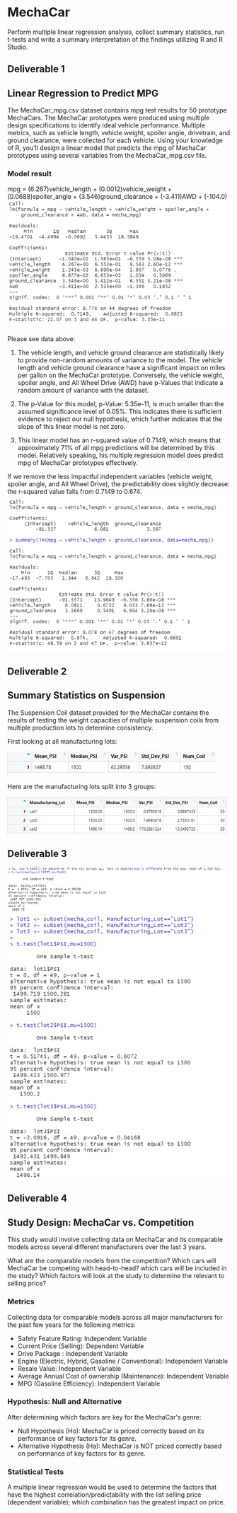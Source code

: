 # MechaCar
Perform multiple linear regression analysis, collect summary statistics, run t-tests and write a summary interpretation of the findings utilizing R and R Studio. 

## Deliverable 1
## Linear Regression to Predict MPG
The MechaCar_mpg.csv dataset contains mpg test results for 50 prototype MechaCars. The MechaCar prototypes were produced using multiple design specifications to identify ideal vehicle performance. Multiple metrics, such as vehicle length, vehicle weight, spoiler angle, drivetrain, and ground clearance, were collected for each vehicle. Using your knowledge of R, you’ll design a linear model that predicts the mpg of MechaCar prototypes using several variables from the MechaCar_mpg.csv file.
### Model result 
mpg = (6.267)vehicle_length + (0.0012)vehicle_weight + (0.0688)spoiler_angle + (3.546)ground_clearance + (-3.411)AWD + (-104.0)
![Resources/Images/D1_Statistical_Summary.jpg](Resources/Images/D1_Statistical_Summary.jpg)

Please see data above:
1. The vehicle length, and vehicle ground clearance are statistically likely to provide non-random amounts of variance to the model. The vehicle length and vehicle ground clearance have a significant impact on miles per gallon on the MechaCar prototype. Conversely, the vehicle weight, spoiler angle, and All Wheel Drive (AWD) have p-Values that indicate a random amount of variance with the dataset.

2. The p-Value for this model, p-Value: 5.35e-11, is much smaller than the assumed significance level of 0.05%. This indicates there is sufficient evidence to reject our null hypothesis, which further indicates that the slope of this linear model is not zero.

3. This linear model has an r-squared value of 0.7149, which means that approximately 71% of all mpg predictions will be determined by this model. Relatively speaking, his multiple regression model does predict mpg of MechaCar prototypes effectively.

If we remove the less impactful independent variables (vehicle weight, spoiler angle, and All Wheel Drive), the predictability does slightly decrease: the r-squared value falls from 0.7149 to 0.674.
![Resources/Images/D1_Updated_MPG.jpg](Resources/Images/D1_Updated_MPG.jpg)

## Deliverable 2

## Summary Statistics on Suspension

The Suspension Coil dataset provided for the MechaCar contains the results of testing the weight capacities of multiple suspension coils from multiple production lots to determine consistency.

First looking at all manufacturing lots:

![Resources/Images/D2_TotalSummaryDF.jpg](Resources/Images/D2_TotalSummaryDF.jpg)

Here are the manufacturing lots split into 3 groups:

![Resources/Images/D2_Lot_Summary_DF.jpg](Resources/Images/D2_Lot_Summary_DF.jpg)

## Deliverable 3
![Resources/Images/D3_1_One_Sample_Test.jpg](Resources/Images/D3_1_One_Sample_Test.jpg)
![Resources/Images/D3_2_One_Sample_T_Test_3_Lots.jpg](Resources/Images/D3_2_One_Sample_T_Test_3_Lots.jpg)

## Deliverable 4
## Study Design: MechaCar vs. Competition
This study would involve collecting data on MechaCar and its comparable models across several different manufacturers over the last 3 years.

What are the comparable models from the competition?
Which cars will MechaCar be competing with head-to-head? which cars will be included in the study?
Which factors will look at the study to determine the relevant to selling price?

### Metrics
Collecting data for comparable models across all major manufacturers for the past few years for the following metrics:

* Safety Feature Rating: Independent Variable
* Current Price (Selling): Dependent Variable
* Drive Package : Independent Variable
* Engine (Electric, Hybrid, Gasoline / Conventional): Independent Variable
* Resale Value: Independent Variable
* Average Annual Cost of ownership (Maintenance): Independent Variable
* MPG (Gasoline Efficiency): Independent Variable

### Hypothesis: Null and Alternative
After determining which factors are key for the MechaCar's genre:

* Null Hypothesis (Ho): MechaCar is priced correctly based on its performance of key factors for its genre.
* Alternative Hypothesis (Ha): MechaCar is NOT priced correctly based on performance of key factors for its genre.

### Statistical Tests
A multiple linear regression would be used to determine the factors that have the highest correlation/predictability with the list selling price (dependent variable); which combination has the greatest impact on price. 
